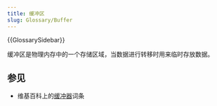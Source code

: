 ```yaml
---
title: 缓冲区
slug: Glossary/Buffer
---
```


{{GlossarySidebar}}

缓冲区是物理内存中的一个存储区域，当数据进行转移时用来临时存放数据。

## 参见

- 维基百科上的[缓冲器](https://zh.wikipedia.org/wiki/缓冲器)词条
